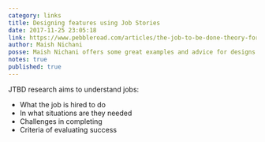 ```yaml
---
category: links
title: Designing features using Job Stories
date: 2017-11-25 23:05:18
link: https://www.pebbleroad.com/articles/the-job-to-be-done-theory-for-designers
author: Maish Nichani
posse: Maish Nichani offers some great examples and advice for designs using the JTBD framework.
notes: true
published: true
---
```


JTBD research aims to understand jobs:

* What the job is hired to do
* In what situations are they needed
* Challenges in completing
* Criteria of evaluating success
